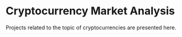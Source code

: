 # Cryptocurrency Market Analysis
Projects related to the topic of cryptocurrencies are presented here.
